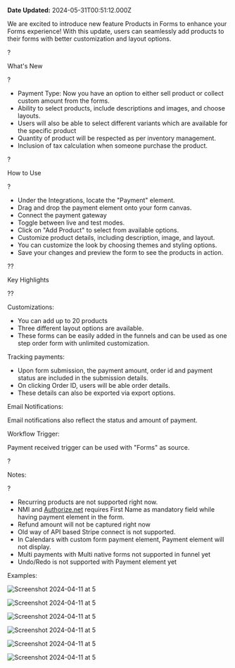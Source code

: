 **Date Updated:** 2024-05-31T00:51:12.000Z

We are excited to introduce new feature Products in Forms to enhance your Forms experience! With this update, users can seamlessly add products to their forms with better customization and layout options.

?

What's New

?

* Payment Type: Now you have an option to either sell product or collect custom amount from the forms.
* Ability to select products, include descriptions and images, and choose layouts.
* Users will also be able to select different variants which are available for the specific product
* Quantity of product will be respected as per inventory management.
* Inclusion of tax calculation when someone purchase the product.

?

How to Use

?

* Under the Integrations, locate the "Payment" element.
* Drag and drop the payment element onto your form canvas.
* Connect the payment gateway
* Toggle between live and test modes.
* Click on "Add Product" to select from available options.
* Customize product details, including description, image, and layout.
* You can customize the look by choosing themes and styling options.
* Save your changes and preview the form to see the products in action.

??

Key Highlights

??

Customizations:

* You can add up to 20 products
* Three different layout options are available.
* These forms can be easily added in the funnels and can be used as one step order form with unlimited customization.

Tracking payments:

* Upon form submission, the payment amount, order id and payment status are included in the submission details.
* On clicking Order ID, users will be able order details.
* These details can also be exported via export options.

Email Notifications:

Email notifications also reflect the status and amount of payment.

Workflow Trigger:

Payment received trigger can be used with "Forms" as source.

?

Notes:

?

* Recurring products are not supported right now.
* NMI and [Authorize.net](http://authorize.net/) requires First Name as mandatory field while having payment element in the form.
* Refund amount will not be captured right now
* Old way of API based Stripe connect is not supported.
* In Calendars with custom form payment element, Payment element will not display.
* Multi payments with Multi native forms not supported in funnel yet
* Undo/Redo is not supported with Payment element yet

Examples:

![Screenshot 2024-04-11 at 5](https://s3.amazonaws.com/cdn.freshdesk.com/data/helpdesk/attachments/production/155026869151/original/1YbxlO57b5cbsyG1WzxTxVZSt-zmorR9xg.png?1717096320)

![Screenshot 2024-04-11 at 5](https://s3.amazonaws.com/cdn.freshdesk.com/data/helpdesk/attachments/production/155026869150/original/rheoLcBvY4EL-OMPiNUBMmyh8pMOW97chg.png?1717096320)

![Screenshot 2024-04-11 at 5](https://s3.amazonaws.com/cdn.freshdesk.com/data/helpdesk/attachments/production/155026869152/original/s7fkipabypo9Fdh7PpkyJXWjPgGQAIYeAA.png?1717096320)

![Screenshot 2024-04-11 at 5](https://s3.amazonaws.com/cdn.freshdesk.com/data/helpdesk/attachments/production/155026869155/original/9cxDFpaCsJ6886WW_KAGZYHr3CvD0JB85w.png?1717096320)

![Screenshot 2024-04-11 at 5](https://s3.amazonaws.com/cdn.freshdesk.com/data/helpdesk/attachments/production/155026869154/original/WKYKKY1xzplKA_rBXYMtJBi0aPCEedpgsA.png?1717096320)

![Screenshot 2024-04-11 at 5](https://s3.amazonaws.com/cdn.freshdesk.com/data/helpdesk/attachments/production/155026869153/original/uVvs3py6TyoEjtmSsknphqI3Aqd4CA7KIw.png?1717096320)

  
